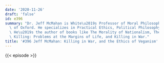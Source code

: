 ```yaml
---
date: '2020-11-26'
draft: 'false'
id: e396
summary: "Dr. Jeff McMahan is White\u2019s Professor of Moral Philosophy at the University\
  \ of Oxford. He specializes in Practical Ethics, Political Philosophy, and Ethics.\
  \ He\u2019s the author of books like The Morality of Nationalism, The Ethics of\
  \ Killing: Problems at the Margins of Life, and Killing in War."
title: '#396 Jeff McMahan: Killing in War, and the Ethics of Veganism'
---
```

{{< episode >}}
